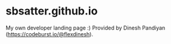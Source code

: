 # sbsatter.github.io
My own developer landing page :) Provided by Dinesh Pandiyan (https://codeburst.io/@flexdinesh).
